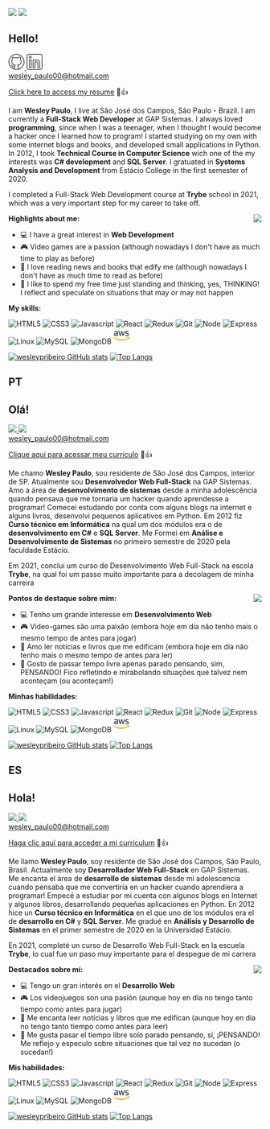 <a href="#pt"><img src="https://img.shields.io/badge/lang-pt-green.svg"></img></a>
<a href="#es"><img src="https://img.shields.io/badge/lang-es-yellow.svg"></img></a>

<section id="en">
  <h2>Hello!</h2>
  <p align="left">
    <a href="https://wesleypribeiro.github.io/" target="_blank">
      <img height="32px" src="github.png" />
    </a>
    <a href="https://www.linkedin.com/in/wesleypribeiro/?locale=en_US" target="_blank">
      <img height="32px" src="linkedin.png" />
    </a>
  <br /><a href="mailto:wesley_paulo00@hotmail.com" target="_blank">wesley_paulo00@hotmail.com</a>
  </p>
  <a href="https://gitconnected.com/wesleypribeiro/resume">Click here to access my resume</a> 📄👍
  <p>I am <b>Wesley Paulo</b>, I live at São José dos Campos, São Paulo - Brazil. I am currently a <b>Full-Stack Web Developer</b> at GAP Sistemas. I always loved <b>programming</b>, since when I was a teenager, when I thought I would become a hacker once I learned how to program! I started studying on my own with some internet blogs and books, and developed small applications in Python. In 2012, I took <b>Technical Course in Computer Science</b> wich one of the my interests was <b>C# development</b> and <b>SQL Server</b>. I gratuated in <b> Systems Analysis and Development</b> from Estácio College in the first semester of 2020.</p>

  <p>I completed a Full-Stack Web Development course at <b>Trybe</b> school in 2021, which was a very important step for my career to take off.</p> 

  <img align="right" src="https://media.giphy.com/media/ZVik7pBtu9dNS/giphy.gif" />
  <b>Highlights about me:</b>
  <ul align="left">
    <li>💻 I have a great interest in <b>Web Development</b></li>
    <li>🎮 Video games are a passion (although nowadays I don't have as much time to play as before)</li>
    <li>📖 I love reading news and books that edify me (although nowadays I don't have as much time to read as before)</li>
    <li>💭 I like to spend my free time just standing and thinking, yes, THINKING! I reflect and speculate on situations that may or may not happen</li>
  </ul>

  <b>My skills:</b>
  <p align="left">
  <img height="32px" src="https://user-images.githubusercontent.com/60102340/111059115-bf43e200-8471-11eb-8ec7-f65c11f035dc.png" alt="HTML5" />
  <img height="32px" src="https://user-images.githubusercontent.com/60102340/111059142-e26e9180-8471-11eb-9801-d6cbd405001b.png" alt="CSS3" />
  <img height="32px" src="https://user-images.githubusercontent.com/60102340/111058883-41330b80-8470-11eb-925e-2840cc98a48a.png" alt="Javascript" />
  <img height="32px" src="https://user-images.githubusercontent.com/60102340/111058928-940cc300-8470-11eb-88fa-9d5b0b6b506f.png" alt="React" />
  <img height="32px" src="https://user-images.githubusercontent.com/60102340/111059206-793b4e00-8472-11eb-9271-6241c915015d.png" alt="Redux" />
  <img height="32px" src="https://user-images.githubusercontent.com/60102340/111059252-d20ae680-8472-11eb-9f1f-be95b9ccb7d5.png" alt="Git" />
  <img height="32px" src="https://user-images.githubusercontent.com/60102340/111059324-7db43680-8473-11eb-928c-e3a7a92c4fd8.png" alt="Node" />
  <img height="32px" src="https://user-images.githubusercontent.com/60102340/121813902-971c7880-cc44-11eb-85f0-2306e0738c78.png" alt="Express" />
  <img height="32px" src="https://user-images.githubusercontent.com/60102340/111059344-a0dee600-8473-11eb-876e-ce6212305773.png" alt="Linux" />
  <img height="32px" src="https://user-images.githubusercontent.com/60102340/119366103-feb75780-bc86-11eb-8d98-f78835650b85.png" alt="MySQL" />
  <img height="32px" src="https://user-images.githubusercontent.com/60102340/119366211-1b538f80-bc87-11eb-89f4-d679189e1ea3.png" alt="MongoDB" />
  <img height="32px" src="aws.png" alt="AWS" />
  </p>

  [![wesleypribeiro GitHub stats](https://github-readme-stats.vercel.app/api?username=wesleypribeiro)](https://github.com/wesleypribeiro/github-readme-stats)
  [![Top Langs](https://github-readme-stats.vercel.app/api/top-langs/?username=wesleypribeiro&layout=compact)](https://github.com/wesleypribeiro/github-readme-stats)
</section>

<section id="pt">
  <h1>PT</h1>
  <h2>Olá!</h2>
  <p align="left">
    <a href="https://wesleypribeiro.github.io/" target="_blank">
      <img height="32px" src="https://wesleypribeiro.github.io/img/github.png" />
    </a>
    <a href="https://www.linkedin.com/in/wesleypribeiro/" target="_blank">
      <img height="32px" src="https://wesleypribeiro.github.io/img/linkedin.png" />
    </a>
  <br /><a href="mailto:wesley_paulo00@hotmail.com" target="_blank">wesley_paulo00@hotmail.com</a>
  </p>
  <a href="https://gitconnected.com/wesleypribeiro/resume">Clique aqui para acessar meu currículo</a> 📄👍
  <p>Me chamo <b>Wesley Paulo</b>, sou residente de São José dos Campos, interior de SP. Atualmente sou <b>Desenvolvedor Web Full-Stack</b> na GAP Sistemas. Amo a área de <b>desenvolvimento de sistemas</b> desde a minha adolescência quando pensava que me tornaria um hacker quando aprendesse a programar! Comecei estudando por conta com alguns blogs na internet e alguns livros, desenvolvi pequenos aplicativos em Python. Em 2012 fiz <b>Curso técnico em Informática</b> na qual um dos módulos era o de <b>desenvolvimento em C#</b> e <b>SQL Server</b>. Me Formei em <b>Análise e Desenvolvimento de Sistemas</b> no primeiro semestre de 2020 pela faculdade Estácio.</p>

  <p>Em 2021, concluí um curso de Desenvolvimento Web Full-Stack na escola <b>Trybe</b>, na qual foi um passo muito importante para a decolagem de minha carreira</p> 

  <img align="right" src="https://media.giphy.com/media/ZVik7pBtu9dNS/giphy.gif" />
  <b>Pontos de destaque sobre mim:</b>
  <ul align="left">
    <li>💻 Tenho um grande interesse em <b>Desenvolvimento Web</b></li>
    <li>🎮 Video-games são uma paixão (embora hoje em dia não tenho mais o mesmo tempo de antes para jogar)</li>
    <li>📖 Amo ler notícias e livros que me edificam (embora hoje em dia não tenho mais o mesmo tempo de antes para ler)</li>
    <li>💭 Gosto de passar tempo livre apenas parado pensando, sim, PENSANDO! Fico refletindo e mirabolando situações que talvez nem aconteçam (ou aconteçam!)</li>
  </ul>

  <b>Minhas habilidades:</b>
  <p align="left">
  <img height="32px" src="https://user-images.githubusercontent.com/60102340/111059115-bf43e200-8471-11eb-8ec7-f65c11f035dc.png" alt="HTML5" />
  <img height="32px" src="https://user-images.githubusercontent.com/60102340/111059142-e26e9180-8471-11eb-9801-d6cbd405001b.png" alt="CSS3" />
  <img height="32px" src="https://user-images.githubusercontent.com/60102340/111058883-41330b80-8470-11eb-925e-2840cc98a48a.png" alt="Javascript" />
  <img height="32px" src="https://user-images.githubusercontent.com/60102340/111058928-940cc300-8470-11eb-88fa-9d5b0b6b506f.png" alt="React" />
  <img height="32px" src="https://user-images.githubusercontent.com/60102340/111059206-793b4e00-8472-11eb-9271-6241c915015d.png" alt="Redux" />
  <img height="32px" src="https://user-images.githubusercontent.com/60102340/111059252-d20ae680-8472-11eb-9f1f-be95b9ccb7d5.png" alt="Git" />
  <img height="32px" src="https://user-images.githubusercontent.com/60102340/111059324-7db43680-8473-11eb-928c-e3a7a92c4fd8.png" alt="Node" />
  <img height="32px" src="https://user-images.githubusercontent.com/60102340/121813902-971c7880-cc44-11eb-85f0-2306e0738c78.png" alt="Express" />
  <img height="32px" src="https://user-images.githubusercontent.com/60102340/111059344-a0dee600-8473-11eb-876e-ce6212305773.png" alt="Linux" />
  <img height="32px" src="https://user-images.githubusercontent.com/60102340/119366103-feb75780-bc86-11eb-8d98-f78835650b85.png" alt="MySQL" />
  <img height="32px" src="https://user-images.githubusercontent.com/60102340/119366211-1b538f80-bc87-11eb-89f4-d679189e1ea3.png" alt="MongoDB" />
  <img height="32px" src="aws.png" alt="AWS" />
  </p>

  [![wesleypribeiro GitHub stats](https://github-readme-stats.vercel.app/api?username=wesleypribeiro&locale=pt-br)](https://github.com/wesleypribeiro/github-readme-stats)
  [![Top Langs](https://github-readme-stats.vercel.app/api/top-langs/?username=wesleypribeiro&layout=compact&locale=pt-br)](https://github.com/wesleypribeiro/github-readme-stats)
</section>

<section id="es">
  <h1>ES</h1>
  <h2>Hola!</h2>
  <p align="left">
    <a href="https://wesleypribeiro.github.io/" target="_blank">
      <img height="32px" src="https://wesleypribeiro.github.io/img/github.png" />
    </a>
    <a href="https://www.linkedin.com/in/wesleypribeiro/?locale=es_ES" target="_blank">
      <img height="32px" src="https://wesleypribeiro.github.io/img/linkedin.png" />
    </a>
  <br /><a href="mailto:wesley_paulo00@hotmail.com" target="_blank">wesley_paulo00@hotmail.com</a>
  </p>
  <a href="https://gitconnected.com/wesleypribeiro/resume">Haga clic aquí para acceder a mi currículum</a> 📄👍
  <p>Me llamo <b>Wesley Paulo</b>, soy residente de São José dos Campos, São Paulo, Brasil. Actualmente soy <b>Desarrollador Web Full-Stack</b> en GAP Sistemas. Me encanta el área de <b>desarrollo de sistemas</b> desde mi adolescencia cuando pensaba que me convertiría en un hacker cuando aprendiera a programar! Empecé a estudiar por mi cuenta con algunos blogs en Internet y algunos libros, desarrollando pequeñas aplicaciones en Python. En 2012 hice un <b>Curso técnico en Informática</b> en el que uno de los módulos era el de <b>desarrollo en C#</b> y <b>SQL Server</b>. Me gradué en <b>Análisis y Desarrollo de Sistemas</b> en el primer semestre de 2020 en la Universidad Estácio.</p>

  <p>En 2021, completé un curso de Desarrollo Web Full-Stack en la escuela <b>Trybe</b>, lo cual fue un paso muy importante para el despegue de mi carrera</p>

  <img align="right" src="https://media.giphy.com/media/ZVik7pBtu9dNS/giphy.gif" />
  <b>Destacados sobre mí:</b>
  <ul align="left">
    <li>💻 Tengo un gran interés en el <b>Desarrollo Web</b></li>
    <li>🎮 Los videojuegos son una pasión (aunque hoy en día no tengo tanto tiempo como antes para jugar)</li>
    <li>📖 Me encanta leer noticias y libros que me edifican (aunque hoy en día no tengo tanto tiempo como antes para leer)</li>
    <li>💭 Me gusta pasar el tiempo libre solo parado pensando, sí, ¡PENSANDO! Me reflejo y especulo sobre situaciones que tal vez no sucedan (o sucedan!)</li>
  </ul>

  <b>Mis habilidades:</b>
  <p align="left">
  <img height="32px" src="https://user-images.githubusercontent.com/60102340/111059115-bf43e200-8471-11eb-8ec7-f65c11f035dc.png" alt="HTML5" />
  <img height="32px" src="https://user-images.githubusercontent.com/60102340/111059142-e26e9180-8471-11eb-9801-d6cbd405001b.png" alt="CSS3" />
  <img height="32px" src="https://user-images.githubusercontent.com/60102340/111058883-41330b80-8470-11eb-925e-2840cc98a48a.png" alt="Javascript" />
  <img height="32px" src="https://user-images.githubusercontent.com/60102340/111058928-940cc300-8470-11eb-88fa-9d5b0b6b506f.png" alt="React" />
  <img height="32px" src="https://user-images.githubusercontent.com/60102340/111059206-793b4e00-8472-11eb-9271-6241c915015d.png" alt="Redux" />
  <img height="32px" src="https://user-images.githubusercontent.com/60102340/111059252-d20ae680-8472-11eb-9f1f-be95b9ccb7d5.png" alt="Git" />
  <img height="32px" src="https://user-images.githubusercontent.com/60102340/111059324-7db43680-8473-11eb-928c-e3a7a92c4fd8.png" alt="Node" />
  <img height="32px" src="https://user-images.githubusercontent.com/60102340/121813902-971c7880-cc44-11eb-85f0-2306e0738c78.png" alt="Express" />
  <img height="32px" src="https://user-images.githubusercontent.com/60102340/111059344-a0dee600-8473-11eb-876e-ce6212305773.png" alt="Linux" />
  <img height="32px" src="https://user-images.githubusercontent.com/60102340/119366103-feb75780-bc86-11eb-8d98-f78835650b85.png" alt="MySQL" />
  <img height="32px" src="https://user-images.githubusercontent.com/60102340/119366211-1b538f80-bc87-11eb-89f4-d679189e1ea3.png" alt="MongoDB" />
  <img height="32px" src="aws.png" alt="AWS" />
  </p>

  [![wesleypribeiro GitHub stats](https://github-readme-stats.vercel.app/api?username=wesleypribeiro&locale=es)](https://github.com/wesleypribeiro/github-readme-stats)
  [![Top Langs](https://github-readme-stats.vercel.app/api/top-langs/?username=wesleypribeiro&layout=compact&locale=es)](https://github.com/wesleypribeiro/github-readme-stats)
</section>


